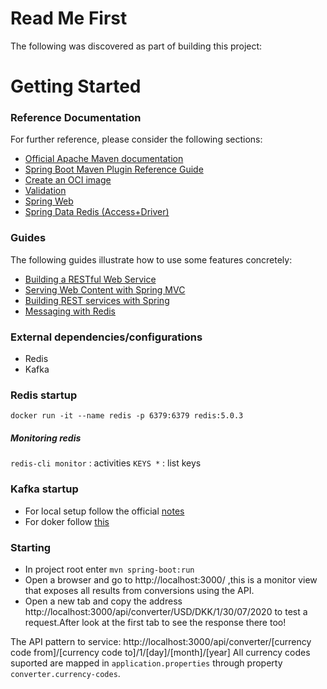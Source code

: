 # Read Me First

The following was discovered as part of building this project:

# Getting Started

### Reference Documentation

For further reference, please consider the following sections:

- [Official Apache Maven documentation](https://maven.apache.org/guides/index.html)
- [Spring Boot Maven Plugin Reference Guide](https://docs.spring.io/spring-boot/docs/2.3.2.RELEASE/maven-plugin/reference/html/)
- [Create an OCI image](https://docs.spring.io/spring-boot/docs/2.3.2.RELEASE/maven-plugin/reference/html/#build-image)
- [Validation](https://docs.spring.io/spring-boot/docs/2.3.2.RELEASE/reference/htmlsingle/#boot-features-validation)
- [Spring Web](https://docs.spring.io/spring-boot/docs/2.3.2.RELEASE/reference/htmlsingle/#boot-features-developing-web-applications)
- [Spring Data Redis (Access+Driver)](https://docs.spring.io/spring-boot/docs/2.3.2.RELEASE/reference/htmlsingle/#boot-features-redis)

### Guides

The following guides illustrate how to use some features concretely:

- [Building a RESTful Web Service](https://spring.io/guides/gs/rest-service/)
- [Serving Web Content with Spring MVC](https://spring.io/guides/gs/serving-web-content/)
- [Building REST services with Spring](https://spring.io/guides/tutorials/bookmarks/)
- [Messaging with Redis](https://spring.io/guides/gs/messaging-redis/)

### External dependencies/configurations

- Redis
- Kafka

### Redis startup

`docker run -it --name redis -p 6379:6379 redis:5.0.3`

##### Monitoring redis

`redis-cli monitor` : activities
`KEYS *` : list keys

### Kafka startup

- For local setup follow the official [notes](https://kafka.apache.org/quickstart)
- For doker follow [this](https://docs.confluent.io/current/quickstart/ce-docker-quickstart.html)

### Starting

- In project root enter `mvn spring-boot:run`
- Open a browser and go to http://localhost:3000/ ,this is a monitor view that exposes all results from conversions using the API.
- Open a new tab and copy the address http://localhost:3000/api/converter/USD/DKK/1/30/07/2020 to test a request.After look at the first tab to see the response there too!

The API pattern to service: http://localhost:3000/api/converter/[currency code from]/[currency code to]/1/\[day]/\[month]/\[year]
All currency codes suported are mapped in `application.properties` through property `converter.currency-codes`.
